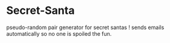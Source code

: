 # Secret-Santa
pseudo-random pair generator for secret santas ! sends emails automatically so no one is spoiled the fun.
